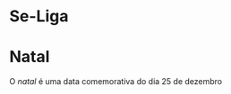 # Se-Liga

<p><h1><strong>Natal</strong></h1></p>

<p>O <em>natal</em> é uma data comemorativa do dia 25 de dezembro